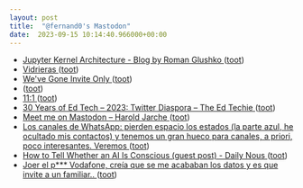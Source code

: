 ```yaml
---
layout: post
title:  "@fernand0's Mastodon"
date:  2023-09-15 10:14:40.966000+00:00
---
```

*  [Jupyter Kernel Architecture - Blog by Roman Glushko ](https://www.romaglushko.com/blog/jupyter-kernel-architecture) ([toot](https://mastodon.social/@fernand0/111068635526859876))
*  [Vidrieras ](https://www.flickr.com/photos/fernand0/53158543721) ([toot](https://mastodon.social/@fernand0/111068604294379966))
*  [We've Gone Invite Only ](https://hub.fosstodon.org/were-invite-onl) ([toot](https://mastodon.social/@fernand0/111068436147902311))
*  [ ](https://mastodon.social/users/fernand0/statuses/111068160388936539/activity) ([toot](https://mastodon.social/users/fernand0/statuses/111068160388936539/activity))
*  [11:1 ](https://mastodon.social/@fernand0/111068150856356610) ([toot](https://mastodon.social/@fernand0/111068150856356610))
*  [30 Years of Ed Tech – 2023: Twitter Diaspora – The Ed Techie ](https://blog.edtechie.net/twitter/30-years-of-ed-tech-2023-twitter-diaspora) ([toot](https://mastodon.social/@fernand0/111068126640610973))
*  [Meet me on Mastodon – Harold Jarche ](https://jarche.com/2023/08/meet-me-on-mastodon) ([toot](https://mastodon.social/@fernand0/111067950267612415))
*  [Los canales de WhatsApp: pierden espacio los estados (la parte azul, he ocultado mis contactos) y tenemos un gran hueco para canales, a priori, poco interesantes. Veremos ](https://mastodon.social/@fernand0/111067301331599533) ([toot](https://mastodon.social/@fernand0/111067301331599533))
*  [How to Tell Whether an AI Is Conscious (guest post) - Daily Nous ](https://dailynous.com/2023/09/01/how-to-tell-whether-an-ai-is-conscious-guest-post) ([toot](https://mastodon.social/@fernand0/111064729031582121))
*  [Joer el p*** Vodafone, creía que se me acababan los datos y es que invite a un familiar.. ](https://mastodon.social/@fernand0/111064676275961148) ([toot](https://mastodon.social/@fernand0/111064676275961148))
